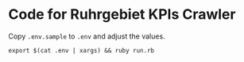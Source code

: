 # Code for Ruhrgebiet KPIs Crawler

Copy `.env.sample` to `.env` and adjust the values.

`export $(cat .env | xargs) && ruby run.rb`

